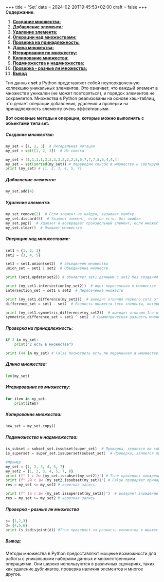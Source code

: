 +++
title = 'Set'
date = 2024-02-20T19:45:53+02:00
draft = false
+++
**Содержание:**
1. **[Создание множества:](#создание-множества)**
2. **[Добавление элемента:](#добавление-элемента)**
3. **[Удаление элемента:](#удаление-элемента)**
4. **[Операции над множествами:](#операции-над-множествами)**
5. **[Проверка на принадлежность:](#проверка-на-принадлежность)**
6. **[Длина множества:](#длина-множества)**
7. **[Итерирование по множеству:](#итерирование-по-множеству)**
8. **[Копирование множества:](#копирование-множества)**
9. **[Подмножества и надмножества:](#подмножества-и-надмножества)**
10. **[Проверка - разные ли множества:](#проверка---разные-ли-множества)**
11. **[Вывод](#вывод)**  

Тип данных **set** в Python представляет собой неупорядоченную коллекцию уникальных элементов. Это означает, что каждый элемент в множестве уникален (не может повторяться), и порядок элементов не сохраняется. Множества в Python реализованы на основе хэш-таблиц, что делает операции добавления, удаления и проверки на принадлежность элементу очень эффективными.  

**Вот основные методы и операции, которые можно выполнять с объектами типа set:**  
##### Создание множества:
```python
my_set = {1, 2, 3}  # Литеральная нотация
my_set = set([1, 2, 3])  # Из списка

my_set = [1,1,1,1,3,3,3,3,2,2,2,5,5,7,7,7,5,5,4,4,4]
my_set = set(sorted(my_set)) # переводим список в множество и сортируем
print (my_set) # {1, 2, 3, 4, 5, 7}
```
##### Добавление элемента:
```python
my_set.add(4)
```
##### Удаление элемента:
```python
my_set.remove(2)  # Если элемент не найден, вызывает ошибку
my_set.discard(5)  # Удаляет элемент, если он есть, без ошибки
my_set.pop()  # Удаляет и возвращает произвольный элемент, если множество не пусто
my_set.clear()  # Очищает множество
```
##### Операции над множествами:
```python
set1 = {1, 2, 3}
set2 = {3, 4, 5}

set3 = set1.union(set2)  # обьединяем множества
union_set = set1 | set2  # Объединение множеств

print (set1.update(set2)) # обновляет set1 данными с set2 без создания нового сета как с методом "union". Так же работают все апдейты

print (my_set1.intersection(my_set2))  # ищет пересечения в множестве
intersection_set = set1 & set2  # Пересечение множеств

print (my_set1.difference(my_set2))  # выводит отличия первого сета от 2го
difference_set = set1 - set2  # Разность множеств (все элементы, которые есть в set1, но отсутствуют в set2)

print (my_set1.symmetric_difference(my_set2))  # выводит отличия 1го от 2го и 2го и 1го по порядку
symmetric_difference_set = set1 ^ set2  # Симметрическая разность множеств (все элементы, которые есть только в одном из множеств)
```
##### Проверка на принадлежность:
```python
if 2 in my_set:
    print("2 есть в множестве")

print (44 in my_set) # False посмотреть есть ли переменная в множестве
```
##### Длина множества:
```python
len(my_set)
```
##### Итерирование по множеству:
```python
for item in my_set:
    print(item)
```
##### Копирование множества:
```python
new_set = my_set.copy()
```
##### Подмножества и надмножества:
```python
is_subset = subset_set.issubset(super_set)  # Проверка, является ли subset_set подмножеством super_set
is_superset = super_set.issuperset(subset_set)  # Проверка, является ли super_set надмножеством subset_set

#пример
my_set = {1, 2, 3, 4, 5, 7}
my_set2 = {1, 2, 3, 4, 5, 7, 8}
print (f" 1 с 2м {my_set.issubset(my_set2)}") # True проверяет вхождение элементов множества в последовательности, ли my_set - my_set2
print (f" 2й с 1м {my_set2.issubset(my_set)}") # False проверяет принадлежит ли my_set2 - my_set 
res = my_set <= my_set2 # короткая запись

print (f" 1й с 2м {my_set.issuperset(my_set2)}")  # роверяет вхождение элементов последовательности в множества. В параметре указываем последовательность, с которой хотим сравнить элементы множества. 
res = my_set >= my_set2 # короткая запись
```
##### Проверка - разные ли множества
```python
s= {1,2,3}
d= {4,5,6}
print (s.isdisjoint(d)) #True проверяет на разность елементов в множествах (тру - разные)
```
##### Вывод:
Методы множества в Python предоставляют мощные возможности для работы с уникальными наборами данных и множественными операциями. Они широко используются в различных сценариях, таких как удаление дубликатов, проверка наличия элементов и многое другое.